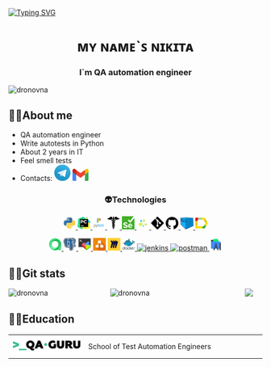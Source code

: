 [![Typing SVG](https://readme-typing-svg.herokuapp.com?color=%2336BCF7&lines=Hi+there)](https://git.io/typing-svg)
<h1 align="center">ᴍʏ ɴᴀᴍᴇ`ꜱ ɴɪᴋɪᴛᴀ</h1>
<h3 align="center">I`m QA automation engineer</h3>

<p align="left"> <img src="https://komarev.com/ghpvc/?username=dronovna&label=Profile%20views&color=0e75b6&style=flat" alt="dronovna" /> </p>


<h2 align="left">💁‍♂️About me</h2>

- QA automation engineer
- Write autotests in Python
- About 2 years in IT
- Feel smell tests
- Contacts: <a href="https://t.me/DronovNA" rel="nofollow"><img width="32px" alt="Telegram" title="Telegram" src="images/tg.png" style="max-width: 100%;"></a>   <a href="mailto:nikita.dronov.a@gmail.com?subject=Пишу с GitHub" rel="nofollow"><img width="32px" alt="Write me Email" title="Gmail" src="images/gmail.png" style="max-width: 100%;"></a>

<h3 align="center">👽Technologies</h3>
<p align="center"> <a target="_blank" rel="noreferrer" href="images/pngegg.png"> <img width="5%" title="Python" src="images/pngegg.png" alt="Python" style="max-width: 100%;"/> </a> <a href="images/pycharm.png" target="_blank" rel="noreferrer"> <img width="5%" title="Pycharm" src="images/pycharm.png" alt="Pycharm" style="max-width: 100%;"/> </a> <a href="images/pytest.png" target="_blank" rel="noreferrer"> <img 
width="5%" title="Pytest" src="images/pytest.png" alt="Pytest" style="max-width: 100%;"/> </a> <a href="images/requests.png" target="_blank" rel="noreferrer"> <img width="5%" title="Reauests" src="images/requests.png" alt="Requests" style="max-width: 100%;"/> </a> <a href="images/selenium.png" target="_blank" rel="noreferrer"> <img width="5%" title="Selenium" src="images/selenium.png" alt="Selenium" style="max-width: 100%;"/> </a> <a href="images/selene.png" target="_blank" rel="noreferrer"> <img width="5%" title="Selene" src="images/selene.png" alt="Selene" style="max-width: 100%;"/> </a> <a href="images/git.svg" target="_blank" rel="noreferrer"> <img width="5%" title="Git" src="images/git.svg" alt="Git" style="max-width: 100%;"/> </a> <a href="images/github.svg" target="_blank" rel="noreferrer"> <img width="5%" title="GitHub" src="images/github.svg" alt="GitHub" style="max-width: 100%;"/> </a> <a href="images/selenoid.png" target="_blank" rel="noreferrer"> <img width="5%" title="Selenoid" src="images/selenoid.png" alt="Selenoid" style="max-width: 100%;"/> </a> <a href="images/allure_report.png" target="_blank" rel="noreferrer"> <img width="5%" title="Allure-report" src="images/allure_report.png" alt="allure_report" style="max-width: 100%;"/> </a> </p>

<p align="center">  <a href="images/allure_testops.png" target="_blank" rel="noreferrer"> <img width="5%" title="Allure-testops" src="images/allure_testops.png" alt="allure_testops" style="max-width: 100%;"/> </a> <a href="images/pgadmin.png" target="_blank" rel="noreferrer"> <img width="5%" title="PGAdmin" src="images/pgadmin.png" alt="pgadmin" style="max-width: 100%;"/> </a> <a href="images/mobo-xterm-logo-2048x2048.jpg" target="_blank" rel="noreferrer"> <img width="5%" title="mobo-xterm" src="images/mobo-xterm-logo-2048x2048.jpg" alt="mobo-xterm" style="max-width: 100%;"/> </a> <a href="images/drowio.jpg" target="_blank" rel="noreferrer"> <img width="5%" title="Drowio" src="images/drowio.jpg" alt="drowio" style="max-width: 100%;"/> </a> <a href="images/miro.png" target="_blank" rel="noreferrer"> <img width="5%" title="Miro" src="images/miro.png" alt="miro" style="max-width: 100%;"/> </a> <a href="https://www.docker.com/" target="_blank" rel="noreferrer"> <img width="5%" title="Docker" src="https://raw.githubusercontent.com/devicons/devicon/master/icons/docker/docker-original-wordmark.svg" alt="docker" style="max-width: 100%;"/> </a> <a href="https://www.jenkins.io" target="_blank" rel="noreferrer"> <img width="5%" title="Jenkins" src="https://www.vectorlogo.zone/logos/jenkins/jenkins-icon.svg" alt="jenkins" style="max-width: 100%;"/> </a> <a href="https://postman.com" target="_blank" rel="noreferrer"> <img width="5%" title="Postman" src="https://www.vectorlogo.zone/logos/getpostman/getpostman-icon.svg" alt="postman" style="max-width: 100%;"/> </a> <a href="images/android_studio.png" target="_blank" rel="noreferrer"> <img width="5%" title="android_studio" src="images/android_studio.png" alt="android_studio" style="max-width: 100%;"/> </a> </p>



<h2 align="left">🧑‍💻Git stats</h2>

<p><img align="left" src="https://github-readme-stats.vercel.app/api/top-langs?username=dronovna&show_icons=true&locale=en&layout=compact" alt="dronovna" width="40%" /></p>

<p><img align="left" src="https://github-readme-stats.vercel.app/api?username=dronovna&show_icons=true&theme=radical" alt="dronovna" width="53%" /></p>

![](https://github-profile-summary-cards.vercel.app/api/cards/profile-details?username=dronovna&theme=solarized_dark)

<h2 align="left">👨‍🎓Education</h2>
<table width="100%" border="0">
   <tbody><tr> 
    <td width="30%" valign="bottom"><a target="_blank" rel="noopener noreferrer" href="images/qa_guru.png"> <img src="images/qa_guru.png" style="max-width: 100%;"></a></td><td valign="middle">School of Test Automation Engineers</td></tr>
  </tbody></table>






